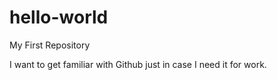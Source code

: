 # hello-world
My First Repository

I want to get familiar with Github just in case I need it for work.
